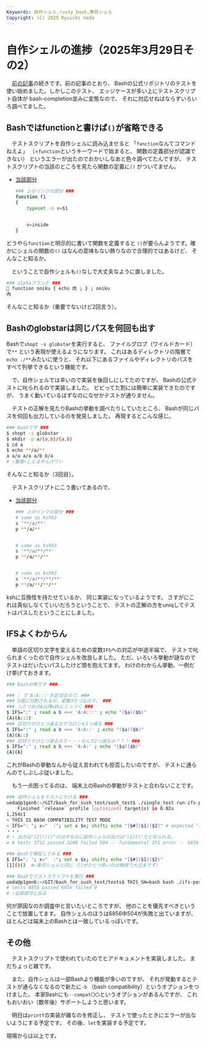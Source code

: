 ```yaml
---
Keywords: 自作シェル,rusty_bash,寿司シェル
Copyright: (C) 2025 Ryuichi Ueda
---
```


# 自作シェルの進捗（2025年3月29日その2）

　[前の記事](/?post=20250329)の続きです。前の記事のとおり、
Bashの公式リポジトリのテストを使い始めました。しかしこのテスト、
エッジケースが多い上にテストスクリプト自体が
bash-completion並みに変態なので、
それに対応せねばならずいろいろ調べてました。

## Bashではfunctionと書けば`()`が省略できる

　テストスクリプトを自作シェルに読み込ませると
「`function`なんてコマンドねえよ」
（=`function`というキーワードで始まると、
関数の定義部分が認識できない）
というエラーが出たのでおかいしなあと色々調べてたんですが、
テストスクリプトの当該のところを見たら関数の定義に`()`
がついてません。

* [当該部分](https://github.com/ryuichiueda/bash_for_sush_test/blob/80e51650daea4ce8b444b75e0a960dc08e724075/tests/nameref8.sub#L14-L19)
    ```bash
    ### 上のリンクの部分 ###
    function f1
    {
    	typeset -n v=$1
    
    
    	v=inside
    }
    ```

どうやら`function`と明示的に書いて関数を定義すると
`()`が要らんようです。確かにシェルの関数の`()`
はなんの意味もない飾りなので合理的ではあるけど、
そんなこと知るか。

　ということで自作シェルも`()`なしで大丈夫なように直しました。

```bash
### alphaブランチ ###
🍣 function oniku { echo 肉 ; } ; oniku
肉
```

そんなこと知るか（重要でないけど2回言う）。


## Bashのglobstarは同じパスを何回も出す

Bashで`shopt -s globstar`を実行すると、
ファイルグロブ（ワイルドカード）で`**`
という表現が使えるようになります。
これはあるディレクトリの階層で`echo ./**`みたいに使うと、
それ以下にあるファイルやディレクトリのパスを
すべて列挙できるという機能です。

　で、自作シェルでは辛いので実装を後回しにしてたのですが、
Bashの公式テストに叱られるので実装しました。
ビビってた割には簡単に実装できたのですが、
うまく動いているはずなのになぜかテストが通りません。

　テストの正解を見たりBashの挙動を調べたりしていたところ、
Bashが同じパスを何回も出力しているのを発見しました。
再現するとこんな感じ。

```bash
### Bashです ###
$ shopt -s globstar
$ mkdir -p a/{a,b}/{a,b}
$ cd a
$ echo **/a/**
a a/a a/a a/b b/a
# ↑重複↑しとるやんけワレ
```


そんなこと知るか（3回目）。

　テストスクリプトにこう書いてあるので、

* [当該部分](https://github.com/ryuichiueda/bash_for_sush_test/blob/80e51650daea4ce8b444b75e0a960dc08e724075/tests/globstar2.sub#L80-L90)
    ```bash
    ### 上のリンクの部分 ###
    # same as ksh93
    s '**/a/**'
    p **/a/**
    
    
    # same as ksh93
    s '**/a/**/**'
    p **/a/**/**
    
    
    # same as ksh93
    s '**/a/**/**/**'
    p **/a/**/**/**
    ```

kshに互換性を持たせているか、
同じ実装になっているようです。
さすがにこれは真似しなくていいだろうということで、
テストの正解の方をuniqしてテストはパスしたということにしました。


## IFSよくわからん

　単語の区切り文字を変えるための変数`IFS`への対応が中途半端で、
テストで叱られまくったので自作シェルを改良しました。
ただ、いろいろ挙動が謎なのでテストはだいたいパスしたけど頭を抱えてます。
わけのわからん挙動、一例だけ挙げておきます。

```bash
### Bashの例です ###

### : で'A:A:::'を区切るので、###
### 5個に分割されるが、変数が2つなので、 ###
### ふたつめのA以降はbにくっつく ###
$ IFS=":" ; read a b <<< 'A:A:::' ; echo "($a)($b)"
(A)(A:::)
### 区切りがひとつ減るのでコロンも1つ減る ###
$ IFS=":" ; read a b <<< 'A:A::' ; echo "($a)($b)"
(A)(A::)
### 区切りがひとつ減るので・・・なんで2つ減るの？？？ ###
$ IFS=":" ; read a b <<< 'A:A:' ; echo "($a)($b)"
(A)(A)
```

これがBashの挙動なんから従え言われても拒否したいのですが、
テストに通らんのでしぶしぶ従いました。

　もう一点困ってるのは、
端末上のBashの挙動がテストと合わないことです。

```bash
### 自作シェルをテストにかける ###
ueda@p1gen6:~/GIT/bash_for_sush_test/sush_test$ ./single_test run-ifs-posix
    Finished `release` profile [optimized] target(s) in 0.02s
1,254c1
< THIS IS BASH COMPATIBILITY TEST MODE
< IFS=": "; x="  :"; set x $x; shift; echo "[$#]($1)($2)" # expected "[2]()()" got "[1]()"
・・・
# ↑ 出力は"[2]()()"のはずなのに自作シェルの出力は"[1]()"だと叱られる。
< # tests 3712 passed 3208 failed 504 -- fundamental IFS error -- 6856 tests expected

### Bashで検証してみる ###
$ IFS=": "; x="  :"; set x $x; shift; echo "[$#]($1)($2)"
[1]()()  #←寿司シェルと同じ（()がひとつ多いのは無視で大丈夫です）

### Bashでテストスクリプトを実行 ###
ueda@p1gen6:~/GIT/bash_for_sush_test/tests$ THIS_SH=bash bash ./ifs-posix.tests
# tests 6856 passed 6856 failed 0
# ↑全部成功と出る
```

何が原因なのか調査中と言いたいところですが、
他のことを優先すべきということで放置してます。
自作シェルのほうは6856中504が失敗と出ていますが、
ほとんどは端末上のBashとは一致しているっぽいです。

## その他

　テストスクリプトで使われていたのでヒアドキュメントを実装しました。
まだちょっと雑です。

　また、自作シェルは一部Bashより機能が多いのですが、
それが発動するとテストが通らなくなるので新たに`-b`
（bash compatibility）というオプションをつけました。
本家Bashにも`--compat〇〇`というオプションがあるんですが、
これもおいおい（数年後）サポートしようと思います。

　明日は`printf`の実装が雑なのを修正し、
テストで使ったときにエラーが出ないようにする予定です。
その後、`let`を実装する予定です。

現場からは以上です。
